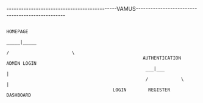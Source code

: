 ---------------------------------------------VAMUS-------------------------------------------------

                                                                             HOMEPAGE
                                                                           _____|_____
                                                                          /                       \
                                                      AUTHENTICATION    ADMIN LOGIN
                                                       ___|___                                |
                                                       /            \                              |
                                           LOGIN        REGISTER                DASHBOARD


   